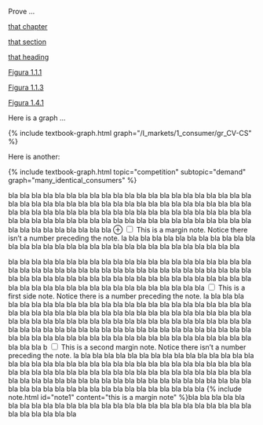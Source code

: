 


Prove ...

<a href="{{ site.baseurl }}/it/I/1">that chapter</a>

<a href="{{ site.baseurl }}/it/I/1/2">that section</a>

<a href="{{ site.baseurl }}/it/I/1/1#SUBSEC_market-demand-it">that heading</a>

<a href="{{ site.baseurl }}/it/I/1/1#gr_1-1-1">Figura 1.1.1</a>

<a href="{{ site.baseurl }}/it/I/1/1#gr_wtp2">Figura 1.1.3</a>

<a href="{{ site.baseurl }}/it/I/1/4#gr_CV-CS">Figura 1.4.1</a>

Here is a graph ...

{% include textbook-graph.html graph="/I_markets/1_consumer/gr_CV-CS" %}

Here is another:

{% include textbook-graph.html topic="competition" subtopic="demand" graph="many_identical_consumers" %}

bla bla bla bla bla bla bla bla bla bla bla bla bla bla bla bla bla bla bla bla bla bla bla bla bla bla bla bla bla bla bla bla bla bla bla bla bla bla bla bla bla bla bla bla bla bla bla bla bla bla bla bla bla bla bla bla bla bla bla bla bla bla bla bla bla bla bla bla bla bla bla bla bla bla bla bla bla bla bla bla bla bla bla bla bla bla bla bla bla bla bla bla bla 
<label for="mn-demo" class="margin-toggle">&#8853;</label>
<input type="checkbox" id="mn-demo" class="margin-toggle"/>
<span class="marginnote">
  This is a margin note. Notice there isn’t a number preceding the note.
</span>
la bla bla bla bla bla bla bla bla bla bla bla bla bla bla bla bla bla bla bla bla bla bla bla bla bla bla bla bla bla bla bla 


bla bla bla bla bla bla bla bla bla bla bla bla bla bla bla bla bla bla bla bla bla bla bla bla bla bla bla bla bla bla bla bla bla bla bla bla bla bla bla bla bla bla bla bla bla bla bla bla bla bla bla bla bla bla bla bla bla bla bla bla bla bla bla bla bla bla bla bla bla bla bla bla bla bla bla bla bla bla bla bla<label for="sn-demo"
       class="margin-toggle sidenote-number">
</label>
<input type="checkbox"
       id="sn-demo"
       class="margin-toggle"/>
<span class="sidenote">
  This is a first side note. Notice there is a number preceding the note.
</span>
la bla bla bla bla bla bla bla bla bla bla bla bla bla bla bla bla bla bla bla bla bla bla bla bla bla bla bla bla bla bla bla bla bla bla bla bla bla bla bla bla bla bla bla bla bla bla bla bla bla bla bla bla bla bla bla bla bla bla bla bla bla bla bla bla bla bla bla bla bla bla bla bla bla bla bla bla bla bla bla bla bla bla bla bla bla bla bla bla bla bla bla bla bla bla bla bla bla bla bla bla bla bla bla bla bla bla bla bla bla bla bla b
<label for="sn-demo"
       class="margin-toggle sidenote-number">
</label>
<input type="checkbox"
       id="sn-demo"
       class="margin-toggle"/>
<span class="sidenote">
  This is a second margin note. Notice there isn’t a number preceding the note.
</span>
la bla bla bla bla bla bla bla bla bla bla bla bla bla bla bla bla bla bla bla bla bla bla bla bla bla bla bla bla bla bla bla bla bla bla bla bla bla bla bla bla bla bla bla bla bla bla bla bla bla bla bla bla bla bla bla bla bla bla bla bla bla bla bla bla bla bla bla bla bla bla bla bla bla bla bla bla bla bla bla bla bla bla bla bla bla bla bla bla bla bla bla bla bla bla bla
{% include note.html id="note1" content="this is a margin note" %}bla bla bla bla bla bla bla bla bla bla bla bla bla bla bla bla bla bla bla bla bla bla bla bla bla bla bla bla bla bla bla bla 










